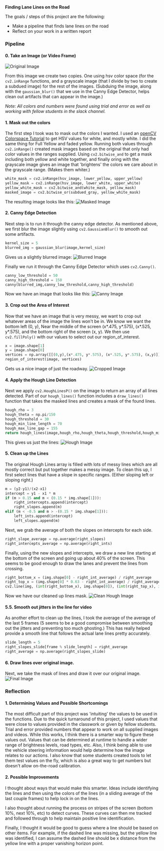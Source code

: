 **Finding Lane Lines on the Road**

The goals / steps of this project are the following:

* Make a pipeline that finds lane lines on the road
* Reflect on your work in a written report

### Pipeline
#### 0. Take an Image (or Video Frame)
![Original Image](writeup_images/Original.png)

From this image we create two copies.  One using hsv color space (for the `cv2.inRange` functions, and a grayscale image (that I divide by two to create a subdued image) for the rest of the images.  (Subduing the image, along with the `gaussian_blur()` that we use in the Canny Edge Detector, helps clean out artifacts that can appear in the image.)

*Note:  All colors and numbers were found using trial and error as well as working with fellow students in the slack channel.*

#### 1. Mask out the colors
The first step I took was to mask out the colors I wanted.  I used an [openCV Colorspace Tutorial](http://docs.opencv.org/3.0-beta/doc/py_tutorials/py_imgproc/py_colorspaces/py_colorspaces.html#how-to-find-hsv-values-to-track) to get HSV values for white, and mostly white.  I did the same thing for Full Yellow and faded yellow.  Running both values through  `cv2.inRange()` created mask images based on the original that only had color values in the ranges supplied.  Using `cv2.bitwise_and` to get a mask including both yellow and white together, and finally oring with the grayscale image gives an image that 'brightens' the colors we care about in the grayscale range.  (Makes them whiter.)  

```python 
white_mask = cv2.inRange(hsv_image, lower_yellow, upper_yellow)
yellow_mask = cv2.inRange(hsv_image, lower_white, upper_white)
yellow_white_mask = cv2.bitwise_and(white_mask, yellow_mask)
masked_image = cv2.bitwise_or(subdued_gray, yellow_white_mask)
```

The resulting image looks like this:
![Masked Image](writeup_images/Masked.png)

#### 2. Canny Edge Detection
Next step is to run it through the canny edge detector.  As mentioned above, we first blur the image slightly using `cv2.GaussianBlur()` to smooth out some artifacts.

```python
kernel_size = 5
blurred_img = gaussian_blur(image,kernel_size)
```

Gives us a slightly blurred image:
![Blurred Image](writeup_images/Blurred.png)
  
Finally we run it through the Canny Edge Detector which uses `cv2.Canny()`.

```python    
canny_low_threshold = 50
canny_high_threshold = 150
canny(blurred_img,canny_low_threshold,canny_high_threshold)   
```

Now we have an image that looks like this:
![Canny Image](writeup_images/Canny_Edge.png)

#### 3. Crop out the Area of Interest
Now that we have an image that is very messy, we want to crop out whatever areas of the image the lines won't be in.  We know we want the bottom left (0, y), Near the middle of the screen (x*.475, y*.575), (x*.525, y*.575), and the bottom right of the screen (x, y).  We then use `cv2.fillPoly()` with our values to select out our region_of_interest.

```python
x = image.shape[1]
y = image.shape[0]
vertices = np.array([[(0,y),(x*.475, y*.575), (x*.525, y*.575), (x,y)]], dtype=np.int32)
region_of_interest(image, vertices)
```

Gets us a nice image of just the roadway.
![Cropped Image](writeup_images/Cropped.png)

#### 4. Apply the Hough Line Detection
Next we apply `cv2.HoughLinesP()` on the image to return an array of all lines detected.  Part of our `hough_lines()` function includes a `draw_lines()` function that takes the masked lines and creates a mask of the found lines.

```python
hough_rho = 3
hough_theta = np.pi/150
hough_threshold = 30
hough_min_line_length = 70
hough_max_line_gap = 155
return hough_lines(image,hough_rho,hough_theta,hough_threshold,hough_min_line_length,hough_max_line_gap)
```

This gives us just the lines:
![Hough Image](writeup_images/Hough.png)

#### 5. Clean up the Lines
The original Hough Lines array is filled with lots of messy lines which are all mostly correct but put together makes a messy image.  To clean this up, I first select lines that have a slope in specific ranges.  (Either sloping left or sloping right.)  

```python 
m = (y2-y1)/(x2-x1)
intercept = y1 - x1 * m
if (m > 0.15 and m < (0.15 * img.shape[1])):
    right_intercepts.append(intercept)
    right_slopes.append(m)
elif (m < -0.5 and m > -(0.15 * img.shape[1])):
    left_ints.append(intercept)
    left_slopes.append(m)
```

Next, we grab the average of both the slopes on intercepts for each side.

```python
right_slope_average = np.average(right_slopes)
right_intercepts_average = np.average(right_ints)
```

Finally, using the new slopes and intercepts, we draw a new line starting at the bottom of the screen and going up about 40% of the screen.  This seems to be good enough to draw the lanes and prevent the lines from crossing. 

```python
right_bottom_x = (img.shape[0] - right_int_average) / right_average
right_top_x = (img.shape[0] * 0.63 - right_int_average) / right_average
cv2.line(img, (int(right_bottom_x), img.shape[0]), (int(right_top_x), int(img.shape[0]*0.63)), color, thickness)
```

Now we have our cleaned up lines mask.
![Clean Hough Image](writeup_images/Clean_Hough.png)


#### 5.5. Smooth out jitters in the line for video
As another effort to clean up the lines, I took the average of the average of the last 5 frames (5 seems to be a good compromise between smoothing out the jitters and preventing too much ghosting.)  This has really helped provide a smooth line that follows the actual lane lines pretty accurately.

```python
slide_length = 5
right_slopes_slide[frame % slide_length] = right_average
right_average = np.average(right_slopes_slide)
```

#### 6. Draw lines over original image.
Next, we take the mask of lines and draw it over our original image.
![Final Image](writeup_images/Final.png)

### Reflection
#### 1. Determining Values and Possible Shortcomings
The most difficult part of this project was 'intuiting' the values to be used in the functions.  Due to the quick turnaround of this project, I used values that were close to values provided in the classwork or given by fellow students.  Trial and error provided numbers that appear to work on all supplied images and videos.  While this works, I think there is a smarter way to figure these values out.  Values that can be determined at runtime to handle a wider range of brightness levels, road types, etc.  Also, I think being able to use the vehicle steering information would help determine how the image relates to our actions.  I also know that some students created tools to let them test values on the fly, which is also a great way to get numbers but doesn't allow on-the-road calibration.

#### 2. Possible Improvements
I thought about ways that would make this smarter.  Ideas include identifying the lines and then using the colors of the lines (in a sliding average of the last couple frames) to help lock in on the lines.

I also thought about running the process on stripes of the screen (bottom 10%, next 10%, etc) to detect curves.  These curves can then me tracked and followed through to help maintain positive line identification.

Finally, I thought it would be good to guess where a line should be based on other items.  For example, if the dashed line was missing, but the yellow line was identified, I can assume the dashed line should be x distance from the yellow line with a proper vanishing horizon point.